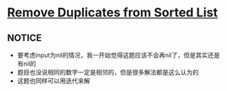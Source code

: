 # [Remove Duplicates from Sorted List](https://leetcode.com/problems/remove-duplicates-from-sorted-list/)

## NOTICE
 - 要考虑input为nil的情况，我一开始觉得这题应该不会再nil了，但是其实还是有nil的
 - 题目也没说相同的数字一定是相邻的，但是很多解法都是这么认为的
 - 这题也同样可以用迭代来解